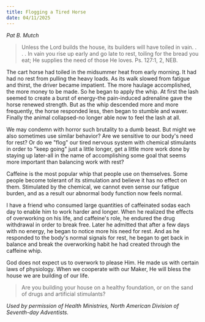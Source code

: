 ```yaml
---
title: Flogging a Tired Horse
date: 04/11/2025
---
```


_Pat B. Mutch_

> <p></p>
> Unless the Lord builds the house, its builders will have toiled in vain. . . . In vain you rise up early and go late to rest, toiling for the bread you eat; He supplies the need of those He loves. Ps. 127:1, 2, NEB.

The cart horse had toiled in the midsummer heat from early morning. It had had no rest from pulling the heavy loads. As its walk slowed from fatigue and thirst, the driver became impatient. The more haulage accomplished, the more money to be made. So he began to apply the whip. At first the lash seemed to create a burst of energy-the pain-induced adrenaline gave the horse renewed strength. But as the whip descended more and more frequently, the horse responded less, then began to stumble and waver. Finally the animal collapsed-no longer able now to feel the lash at all.

We may condemn with horror such brutality to a dumb beast. But might we also sometimes use similar behavior? Are we sensitive to our body's need for rest? Or do we "flog" our tired nervous system with chemical stimulants in order to "keep going" just a little longer, get a little more work done by staying up later-all in the name of accomplishing some goal that seems more important than balancing work with rest?

Caffeine is the most popular whip that people use on themselves. Some people become tolerant of its stimulation and believe it has no effect on them. Stimulated by the chemical, we cannot even sense our fatigue burden, and as a result our abnormal body function now feels normal.

I have a friend who consumed large quantities of caffeinated sodas each day to enable him to work harder and longer. When he realized the effects of overworking on his life, and caffeine's role, he endured the drug withdrawal in order to break free. Later he admitted that after a few days with no energy, he began to notice more his need for rest. And as he responded to the body's normal signals for rest, he began to get back in balance and break the overworking habit he had created through the caffeine whip.

God does not expect us to overwork to please Him. He made us with certain laws of physiology. When we cooperate with our Maker, He will bless the house we are building of our life.

> <callout></callout>
> Are you building your house on a healthy foundation, or on the sand of drugs and artificial stimulants?

_Used by permission of Health Ministries, North American Division of Seventh-day Adventists._